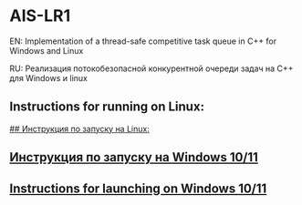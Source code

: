 # AIS-LR1
EN: Implementation of a thread-safe competitive task queue in C++ for Windows and Linux

RU: Реализация потокобезопасной конкурентной очереди задач на С++ для Windows и linux

## Instructions for running on Linux:
<a href="downloadURL" target="https://github.com/Vasilii-Korneev/AIS-LR1/blob/main/ais-lr1" />
## Инструкция по запуску на Linux:


## Инструкция по запуску на Windows 10/11

## Instructions for launching on Windows 10/11
